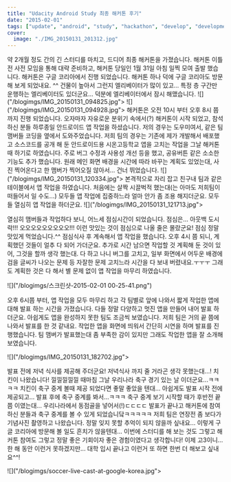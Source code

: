 ```yaml
---
title: "Udacity Android Study 최종 해커톤 후기"
date: "2015-02-01"
tags: ["update", "android", "study", "hackathon", "develop", "development", "review"]
cover:
  image: "./IMG_20150131_201312.jpg"
---
```


약 2개월 정도 간의 긴 스터디를 마치고, 드디어 최종 해커톤을 가졌습니다. 해커톤 이틀 전 사전 모임을 통해 대략 준비하고,
해커톤 당일인 1월 31일 아침 일찍 모여 출발 했습니다. 해커톤은 구글 코리아에서 진행 되었습니다. 해커톤 하나 덕에 구글 코리아도 방문해 보게 되었내요. ^^
건물이 높아서 그런지 엘리베이터가 많이 있고... 특정 층 구간만 운행하는 엘리베이터도 있더군요... 덕분에 엘리베이터에서 잠시 해맸습니다.
![]("/blogimgs/IMG_20150131_094825.jpg">
![]("/blogimgs/IMG_20150131_094928.jpg">
해커톤은 오전 10시 부터 오후 8시 쯤 까지 진행 되었습니다. 오자마자 자유로운 분위기 속에서(?) 해커톤이 시작 되었고, 참석하신 분들 하루종일 안드로이드 앱 작업을 하셨습니다.
저의 경우는 도우미여서, 같은 팀 맴버들 코딩을 옆에서 도와주었습니다. 저희 팀의 경우는 기존에 제가 개발해서 배포했고 소스코드를 공개 해 둔 안드로이드용 시온고등학교 앱을
고치는 작업을 그날 해커톤 때 하기로 하였습니다. 주로 버그 수정과 사용성 개선 등을 했고, 공유버튼 같은 소소한 기능도 추가 했습니다. 원래 메인 화면 배경을
시간에 따라 바꾸는 계획도 있었는대, 사진 찍어온다고 한 맴버가 찍어오질 않아서... 건너 뛰었습니다.
![]("/blogimgs/IMG_20150131_120334.jpg">
본격적으로 자리 잡고 친구내 팀과 같은 테이블에서 앱 작업을 하였습니다. 처음에는 살짝 시끌벅적 했는대(는 아마도 저희팀이 떠들어서 일 수도...) 모두들 앱 작업에 집중하느라 얼마 안가 좀 조용 해지더군요. 모두들 열심히 앱 작업을 하더군요.
![]("/blogimgs/IMG_20150131_121713.jpg">

열심히 맴버들과 작업하다 보니, 어느세 점심시간이 되었습니다. 점심은... 아웃백 도시락!!! 오오오오오오오오오!!! 이런 맛있는 것이 점심으로 나올 줄은 몰랐군요!
점심 정말 맛있게 먹었습니다.^^ 점심식사 후 계속해서 앱 작업을 했습니다. 오후 4시 쯤 되니, 계획했던 것들이 얼추 다 되어 가더군요. 추가로 시간 남으면 작업할 것 계획해 둔 것이 있어,
그것을 할까 생각 했는대. 다 하고 나니 버그를 고치고, 일부 화면에서 어두운 배경에 검을 글씨가 나오는 문제 등 자잘한 문제 고치느라 시간을 다 보내 버렸내요.ㅜㅜㅜ 그래도 계획한 것은 다 해서 별 문제 없이 앱 작업을 마무리 하였습니다.

![]("/blogimgs/스크린샷-2015-02-01 00-25-41.png")

오후 6시쯤 부터, 앱 작업을 모두 마무리 하고 각 팀별로 앞에 나와서 짧게 작업한 앱에 대해 발표 하는 시간을 가졌습니다. 다들 정말 다양하고 멋진 앱을 만들어 내어 발표 하더군요.
아쉽게도 앱을 완성하지 못한 팀도 조금씩 보였습니다. 저희 팀은 거의 끝 쯤에 나와서 발표를 한 것 같내요. 작업한 앱을 화면에 띄워서 간단히 시연을 하며 발표를 진행했습니다.
팀 맴버가 발표했는대 좀 부족한 감이 있지만 그래도 작업한 앱을 잘 소개해 보였습니다.

![]("/blogimgs/IMG_20150131_182702.jpg">

발표 전에 저녁 식사를 제공해 주더군요! 저녁식사 까지 줄 거라곤 생각 못했는대...! 치킨이 나왔습니다! 낄낄낄낄낄
때마침 그날 우리나라 축구 경기 있는 날 이더군요...ㅋㅋㅋㅋ 치킨이 축구 중계 볼때 제공 되었다면 좋말 좋았을 텐대...
아쉽게도 발표 시작 전에 제공되고... 발표 후에 축구 중계를 봐서...ㅋㅋㅋ 축구 중계 보기 시작할 때가 후반전 끝 쯤 이였는대...
우리나라에서 동점골을 넣어서(!)ㄷㄷㄷㄷ 발표가 끝나고 해커톤에 참여하신 분들과 축구 중계를 볼 수 있게 되었습니닼ㅋㅋㅋㅋㅋ
저희 팀은 연장전 좀 보다가 기념사진 촬영하고 나왔습니다. 정말 잊지 못할 추억이 되지 않을까 싶내요... 이렇게 구글 코리아에 방문해 볼 일도 흔치가 않을텐대...
이번에 스터디를 해 보는 것도 그렇고 해커톤 참여도 그렇고 정말 좋은 기회이자 좋은 경험이였다고 생각합니다! 이제 고3이니... 한 해 동안 이런거 못하겠지만...
대학 입시 끝나고 이런거 또 하면 한번 더 해보고 싶내요^^!

![]("/blogimgs/soccer-live-cast-at-google-korea.jpg">
